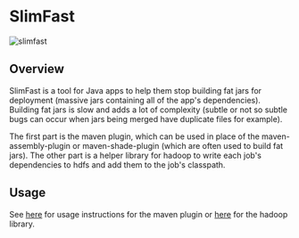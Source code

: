 # SlimFast

![slimfast](https://tremblyfitness.files.wordpress.com/2011/06/slim.jpg)

## Overview ##

SlimFast is a tool for Java apps to help them stop building fat jars for deployment (massive jars containing
all of the app's dependencies). Building fat jars is slow and adds a lot of complexity (subtle or not so subtle
bugs can occur when jars being merged have duplicate files for example). 

The first part is the maven plugin, which can be used in place of the maven-assembly-plugin or maven-shade-plugin
(which are often used to build fat jars). The other part is a helper library for hadoop to write each job's dependencies
to hdfs and add them to the job's classpath.

## Usage ##

See [here](slimfast-plugin/README.md) for usage instructions for the maven plugin or [here](slimfast-hadoop/README.md) for the hadoop library.
